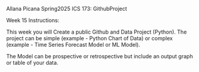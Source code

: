 Allana Picana
Spring2025 ICS 173: GithubProject


Week 15 Instructions:

This week you will Create a public Github and Data Project (Python).  The project can be simple (example - Python Chart of Data) or complex (example - Time Series Forecast Model or ML Model). 

The Model can be prospective or retrospective but include an output graph or table of your data.
